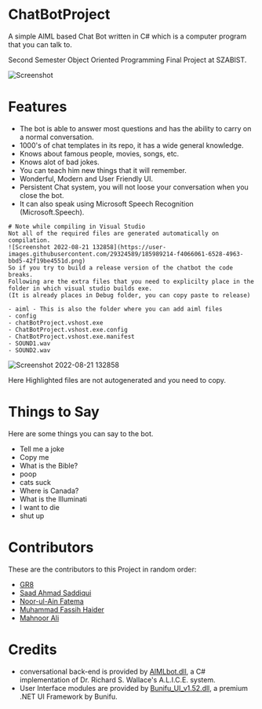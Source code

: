 # ChatBotProject
A simple AIML based Chat Bot written in C# which is a computer program that you can talk to.

Second Semester Object Oriented Programming Final Project at SZABIST.

![Screenshot](http://i.imgur.com/NgSNauW.png)

# Features
* The bot is able to answer most questions and has the ability to carry on a normal conversation.
* 1000's of chat templates in its repo, it has a wide general knowledge.
* Knows about famous people, movies, songs, etc.
* Knows alot of bad jokes.
* You can teach him new things that it will remember.
* Wonderful, Modern and User Friendly UI.
* Persistent Chat system, you will not loose your conversation when you close the bot.
* It can also speak using Microsoft Speech Recognition (Microsoft.Speech).

```
# Note while compiling in Visual Studio
Not all of the required files are generated automatically on compilation.
![Screenshot 2022-08-21 132858](https://user-images.githubusercontent.com/29324589/185989214-f4066061-6528-4963-bbd5-42f19be4551d.png)
So if you try to build a release version of the chatbot the code breaks.
Following are the extra files that you need to explicilty place in the folder in which visual studio builds exe.
(It is already places in Debug folder, you can copy paste to release)

- aiml - This is also the folder where you can add aiml files
- config
- chatBotProject.vshost.exe
- ChatBotProject.vshost.exe.config
- ChatBotProject.vshost.exe.manifest
- SOUND1.wav
- SOUND2.wav
```

![Screenshot 2022-08-21 132858](https://user-images.githubusercontent.com/29324589/185988745-01f70e4b-5fb5-4de0-b2d6-8c750afcc8a2.png)

Here Highlighted files are not autogenerated and you need to copy.

# Things to Say
Here are some things you can say to the bot.

* Tell me a joke
* Copy me
* What is the Bible?
* poop
* cats suck
* Where is Canada?
* What is the Illuminati
* I want to die
* shut up


# Contributors
These are the contributors to this Project in random order:
* [GR8](http://github.com/GR8z)
* [Saad Ahmad Saddiqui](https://github.com/SaadAhmadSaddiqui)
* [Noor-ul-Ain Fatema](http://github.com/Snf9718)
* [Muhammad Fassih Haider](https://github.com/MuhammadFassihHaider)
* [Mahnoor Ali](http://github.com)

# Credits
* conversational back-end is provided by [AIMLbot.dll](http://aimlbot.sourceforge.net), a C# implementation of Dr. Richard S. Wallace's A.L.I.C.E. system.
* User Interface modules are provided by [Bunifu_UI_v1.52.dll](https://devtools.bunifu.co.ke/), a premium .NET UI Framework by Bunifu.
